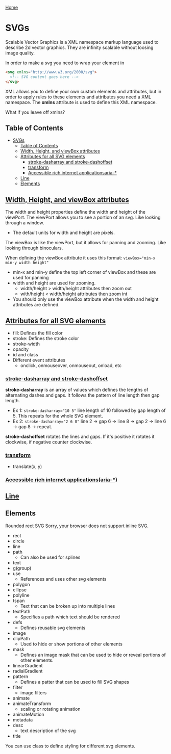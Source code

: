 [Home](./README.md)

# SVGs

Scalable Vector Graphics is a XML namespace markup language used to describe 2d vector graphics. They are infinity scalable without loosing image quality.

In order to make a svg you need to wrap your element in

```HTML
<svg xmlns="http://www.w3.org/2000/svg">
  <!-- SVG content goes here -->
</svg>
```

XML allows you to define your own custom elements and attributes, but in order to apply rules to these elements and attributes you need a XML namespace. The **xmlns** attribute is used to define this XML namespace.

What if you leave off xmlns?


## Table of Contents
<!-- TOC -->

- [SVGs](#svgs)
	- [Table of Contents](#table-of-contents)
	- [Width, Height, and viewBox attributes](#width-height-and-viewbox-attributes)
	- [Attributes for all SVG elements](#attributes-for-all-svg-elements)
		- [stroke-dasharray and stroke-dashoffset](#stroke-dasharray-and-stroke-dashoffset)
		- [transform](#transform)
		- [Accessible rich internet applicationsaria-*](#accessible-rich-internet-applicationsaria-)
	- [Line](#line)
	- [Elements](#elements)

<!-- /TOC -->

## [Width, Height, and viewBox attributes](#table-of-contents)

The width and height properties define the width and height of the viewPort. The viewPort allows you to see a portion of an svg. Like looking through a window.
- The default units for width and height are pixels.

The viewBox is like the viewPort, but it allows for panning and zooming. Like looking through binoculars.

When defining the viewBox attribute it uses this format: `viewBox="min-x min-y width height"`
- min-x and min-y define the top left corner of viewBox and these are used for panning
- width and height are used for zooming.
	- width/height > width/height attributes then zoom out
	- with/height < width/height attributes then zoom int
- You should only use the viewBox attribute when the width and height attributes are defined.

## [Attributes for all SVG elements](#table-of-contents)
- fill: Defines the fill color
- stroke: Defines the stroke color
- stroke-width
- opacity
- id and class
- Different event attributes
	- onclick, onmouseover, onmouseout, onload, etc


### [stroke-dasharray and stroke-dashoffset](#table-of-contents)
**stroke-dasharray** is an array of values which defines the lengths of alternating dashes and gaps. It follows the pattern of line length then gap length.

- Ex 1: `stroke-dasharray="10 5"` line length of 10 followed by gap length of 5. This repeats for the whole SVG element.
- Ex 2: `stroke-dasharray="2 6 8"` line 2 -> gap 6 -> line 8 -> gap 2 -> line 6 -> gap 8 -> repeat.

**stroke-dashoffset** rotates the lines and gaps. If it's positive it rotates it clockwise, if negative counter clockwise.

### [transform](#table-of-contents)

- translate(x, y)

### [Accessible rich internet applications(aria-*)](#table-of-contents)

## [Line](#table-of-contents)

## Elements
<rect width="400" height="100" style="fill:rgb(0,0,255);stroke-width:10;stroke:rgb(0,0,0)" />
Rounded rect
<rect width="400" height="100" style="fill:rgb(0,0,255);stroke-width:10;stroke:rgb(0,0,0)" />
<circle cx="50" cy="50" r="40" stroke="green" stroke-width="4" fill="yellow" />
<polygon />
<ellipse cx="100" cy="70" rx="85" ry="55" fill="url(#grad1)" />
  <text fill="#ffffff" font-size="45" font-family="Verdana" x="50" y="86">SVG</text>
  Sorry, your browser does not support inline SVG.

- rect
- circle
- line
- path
	- Can also be used for splines
- text
- g(group)
- use
	- References and uses other svg elements
- polygon
- ellipse
- polyline
- tspan
	- Text that can be broken up into multiple lines
- textPath
	- Specifies a path which text should be rendered
- defs
	- Defines reusable svg elements
- image
- clipPath
	- Used to hide or show portions of other elements
- mask
	- Defines an image mask that can be used to hide or reveal portions of other elements.
- linearGradient
- radialGradient
- pattern
	- Defines a patter that can be used to fill SVG shapes
- filter
	- image filters
- animate
- animateTransform
	- scaling or rotating animation
- animateMotion
- metadata
- desc
	- text description of the svg
- title


You can use class to define styling for different svg elements.
